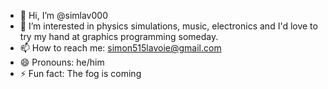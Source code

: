 - 👋 Hi, I’m @simlav000
- 👀 I’m interested in physics simulations, music, electronics and I'd love to try my hand at graphics programming someday.
- 📫 How to reach me: simon515lavoie@gmail.com
- 😄 Pronouns: he/him
- ⚡ Fun fact: The fog is coming

<!---
simlav000/simlav000 is a ✨ special ✨ repository because its `README.md` (this file) appears on your GitHub profile.
You can click the Preview link to take a look at your changes.
--->
